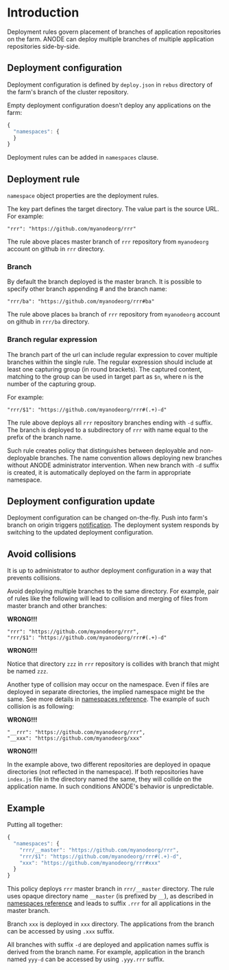 # Introduction

Deployment rules govern placement of branches of application repositories on the farm. ANODE can deploy multiple branches of multiple application repositories side-by-side.

## Deployment configuration

Deployment configuration is defined by ```deploy.json``` in ```rebus``` directory of the farm's branch of the cluster repository.

Empty deployment configuration doesn't deploy any applications on the farm:

```javascript
{
  "namespaces": {
  }
}
```

Deployment rules can be added in ```namespaces``` clause.

## Deployment rule

```namespace``` object properties are the deployment rules.

The key part defines the target directory. The value part is the source URL. For example:

```
"rrr": "https://github.com/myanodeorg/rrr"
```

The rule above places master branch of ```rrr``` repository from ```myanodeorg``` account on github in ```rrr``` directory.

### Branch

By default the branch deployed is the master branch. It is possible to specify other branch appending # and the branch name:

```
"rrr/ba": "https://github.com/myanodeorg/rrr#ba"
```

The rule above places ```ba``` branch of ```rrr``` repository from ```myanodeorg``` account on github in ```rrr/ba``` directory.

### Branch regular expression

The branch part of the url can include regular expression to cover multiple branches within the single rule. The regular expression should include at least one capturing group (in round brackets). The captured content, matching to the group can be used in target part as ```$n```, where n is the number of the capturing group.

For example:

```
"rrr/$1": "https://github.com/myanodeorg/rrr#(.+)-d"
```

The rule above deploys all ```rrr``` repository branches ending with ```-d``` suffix. The branch is deployed to a subdirectory of ```rrr``` with name equal to the prefix of the branch name.

Such rule creates policy that distinguishes between deployable and non-deployable branches. The name convention allows deploying new branches without ANODE administrator intervention. When new branch with ```-d``` suffix is created, it is automatically deployed on the farm in appropriate namespace.

## Deployment configuration update

Deployment configuration can be changed on-the-fly. Push into farm's branch on origin triggers [notification](https://github.com/anodejs/anodejs/blob/master/docs/SIMPLE_SETUP.md#configure-deployment-notifications). The deployment system responds by switching to the updated deployment configuration.

## Avoid collisions

It is up to administrator to author deployment configuration in a way that prevents collisions. 

Avoid deploying multiple branches to the same directory. For example, pair of rules like the following will lead to collision and merging of files from master branch and other branches:

__WRONG!!!__
```
"rrr": "https://github.com/myanodeorg/rrr",
"rrr/$1": "https://github.com/myanodeorg/rrr#(.+)-d"
```
__WRONG!!!__

Notice that directory ```zzz``` in ```rrr``` repository is collides with branch that might be named ```zzz```.

Another type of collision may occur on the namespace. Even if files are deployed in separate directories, the implied namespace might be the same. See more details in [namespaces reference](https://github.com/anodejs/anodejs/blob/master/docs/REFERENCE.md#application-namespace). The example of such collision is as following:

__WRONG!!!__
```
"__rrr": "https://github.com/myanodeorg/rrr",
"__xxx": "https://github.com/myanodeorg/xxx"
```
__WRONG!!!__

In the example above, two different repositories are deployed in opaque directories (not reflected in the namespace). If both repositories have ```index.js``` file in the directory named the same, they will collide on the application name. In such conditions ANODE's behavior is unpredictable.

## Example

Putting all together:

```javascript
{
  "namespaces": {
    "rrr/__master": "https://github.com/myanodeorg/rrr",
    "rrr/$1": "https://github.com/myanodeorg/rrr#(.+)-d",
    "xxx": "https://github.com/myanodeorg/rrr#xxx"
  }
}
```

This policy deploys ```rrr``` master branch in ```rrr/__master``` directory. The rule uses opaque directory name ```__master``` (is prefixed by ```__```), as described in [namespaces reference](https://github.com/anodejs/anodejs/blob/master/docs/REFERENCE.md#application-namespace) and leads to suffix ```.rrr``` for all applications in the master branch.

Branch ```xxx``` is deployed in ```xxx``` directory. The applications from the branch can be accessed by using ```.xxx``` suffix.

All branches with suffix ```-d``` are deployed and application names suffix is derived from the branch name. For example, application in the branch named ```yyy-d``` can be accessed by using ```.yyy.rrr``` suffix.